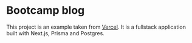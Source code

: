 # Bootcamp blog

This project is an example taken from [Vercel](https://vercel.com/guides/nextjs-prisma-postgres). 
It is a fullstack application built with Next.js, Prisma and Postgres.
